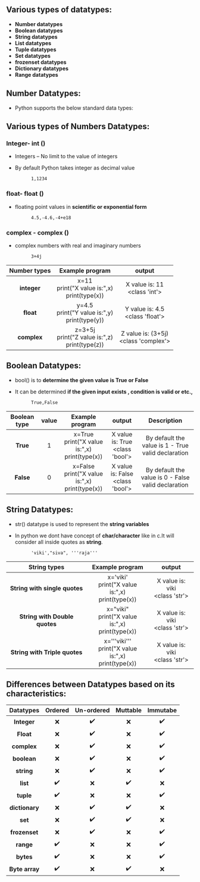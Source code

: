 ## Various types of datatypes:

- **Number datatypes**
- **Boolean datatypes**
- **String datatypes**
- **List datatypes**
- **Tuple datatypes**
- **Set datatypes**
- **frozenset datatypes**
- **Dictionary datatypes**
- **Range datatypes**

## Number Datatypes: 

- Python supports the below standard data types: 

## Various types of Numbers Datatypes:

### Integer- int () 
    
- Integers – No limit to the value of integers
- By default Python takes integer as decimal value
                
            1,1234
### float- float ()

- floating point values in **scientific or exponential form**

            4.5,-4.6,-4+e18

### complex - complex ()

- complex numbers with real and imaginary numbers
            
            3+4j

|Number types | Example program   | output    |
| :---:   | :---: | :---: |
| **integer**  |  x=11 <br>  print("X value is:",x) <br>   print(type(x))   |  X value is: 11 <br> <class 'int'> |
| **float**    |  y=4.5  <br> print("Y value is:",y)  <br> print(type(y))   |   Y value is: 4.5 <br> <class 'float'> |
| **complex**  |     z=3+5j <br> print("Z value is:",z)  <br>print(type(z))               |   Z value is: (3+5j) <br> <class 'complex'>         |

## Boolean Datatypes:

- bool() is to **determine the given value is True or False**
- It can be determined **if the given input exists , condition is valid or etc.,**

            True,False

| Boolean type | value    | Example program   | output    |Description  |
| :---:   | :---: | :---: | :---: | :---: |
| **True** | 1   | x=True <br>  print("X value is:",x) <br>   print(type(x))   |  X value is: True <br> <class 'bool'> |By default the value is 1 - True valid declaration |
| **False**| 0    | x=False <br>  print("X value is:",x) <br>   print(type(x))   |  X value is: False <br> <class 'bool'>|By default the value is 0 - False valid declaration|

## String Datatypes:

- str() datatype is used to represent the **string variables**
- In python we dont have concept of **char/character** like in c.It will consider all inside quotes as **string**.

            'viki',"siva", '''raja'''

| String types | Example program   | output    |
| :---:   |  :---: | :---: |
| **String with single quotes** | x='viki' <br>  print("X value is:",x) <br>   print(type(x))   |  X value is: viki <br> <class 'str'> |
| **String with Double quotes** | x="viki" <br>  print("X value is:",x) <br>   print(type(x))   |  X value is: viki <br> <class 'str'> |
| **String with Triple quotes** | x='''viki''' <br>  print("X value is:",x) <br>   print(type(x))   |  X value is: viki <br> <class 'str'> |

## Differences between Datatypes based on its characteristics:

| **Datatypes**  |  **Ordered**   |  **Un-ordered** | **Muttable** | **Immutabe** |
| :---:   | :---: | :---: | :---: | :---: |
| **Integer**  |  :x:  |  :heavy_check_mark: | :x: | :heavy_check_mark: |
| **Float**  |  :x:  |  :heavy_check_mark: | :x: | :heavy_check_mark: |
| **complex**  |  :x:  |  :heavy_check_mark: | :x: | :heavy_check_mark: |
| **boolean**  |  :x:  |  :heavy_check_mark: | :x: | :heavy_check_mark: |
| **string**  |  :x:  |  :heavy_check_mark: | :x: | :heavy_check_mark: |
| **list**  |  :heavy_check_mark:  |  :x: | :heavy_check_mark: | :x: |
| **tuple**  |  :heavy_check_mark:  |  :x: | :x: | :heavy_check_mark: |
| **dictionary**  |  :x: |  :heavy_check_mark:  | :heavy_check_mark: | :x: |
| **set**    | :x:  |  :heavy_check_mark: | :heavy_check_mark: | :x: |
| **frozenset**  | :x:  |  :heavy_check_mark: | :x: | :heavy_check_mark: |
| **range**  |  :heavy_check_mark:  |  :x: | :x: | :heavy_check_mark: |
| **bytes**  |  :heavy_check_mark:  |  :x: | :x: | :heavy_check_mark: |
| **Byte array**  |  :heavy_check_mark:  |  :x: | :heavy_check_mark: | :x: |
